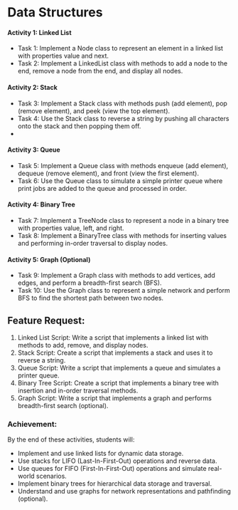 # Data Structures

#### Activity 1: Linked List
- Task 1: Implement a Node class to represent an element in a linked list with properties value and next.
- Task 2: Implement a LinkedList class with methods to add a node to the end, remove a node from the end, and display all nodes.

#### Activity 2: Stack
- Task 3: Implement a Stack class with methods push (add element), pop (remove element), and peek (view the top element).
- Task 4: Use the Stack class to reverse a string by pushing all characters onto the stack and then popping them off.
- 
#### Activity 3: Queue
- Task 5: Implement a Queue class with methods enqueue (add element), dequeue (remove element), and front (view the first element).
- Task 6: Use the Queue class to simulate a simple printer queue where print jobs are added to the queue and processed in order.
  
#### Activity 4: Binary Tree
- Task 7: Implement a TreeNode class to represent a node in a binary tree with properties value, left, and right.
- Task 8: Implement a BinaryTree class with methods for inserting values and performing in-order traversal to display nodes.

#### Activity 5: Graph (Optional)
- Task 9: Implement a Graph class with methods to add vertices, add edges, and perform a breadth-first search (BFS).
- Task 10: Use the Graph class to represent a simple network and perform BFS to find the shortest path between two nodes.


## Feature Request:
1. Linked List Script: Write a script that implements a linked list with methods to add, remove, and display nodes.
2. Stack Script: Create a script that implements a stack and uses it to reverse a string.
3. Queue Script: Write a script that implements a queue and simulates a printer queue.
4. Binary Tree Script: Create a script that implements a binary tree with insertion and in-order traversal methods.
5. Graph Script: Write a script that implements a graph and performs breadth-first search (optional).

### Achievement: 
By the end of these activities, students will:
- Implement and use linked lists for dynamic data storage.
- Use stacks for LIFO (Last-In-First-Out) operations and reverse data.
- Use queues for FIFO (First-In-First-Out) operations and simulate real-world scenarios.
- Implement binary trees for hierarchical data storage and traversal.
- Understand and use graphs for network representations and pathfinding (optional).
